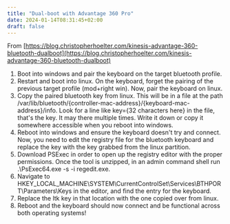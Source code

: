 ```yaml
---
title: "Dual-boot with Advantage 360 Pro"
date: 2024-01-14T08:31:45+02:00
draft: false
---
```


From [https://blog.christopherhoelter.com/kinesis-advantage-360-bluetooth-dualboot](https://blog.christopherhoelter.com/kinesis-advantage-360-bluetooth-dualboot)

1. Boot into windows and pair the keyboard on the target bluetooth profile.
2. Restart and boot into linux. On the keyboard, forget the pairing of the previous target profile (mod+right win). Now, pair the keyboard on linux.
3. Copy the paired bluetooth key from linux. This will be in a file at the path /var/lib/bluetooth/{controller-mac-address}/{keyboard-mac-address}/info. Look for a line like key={32 characters here} in the file, that's the key. It may there multiple times. Write it down or copy it somewhere accessible when you reboot into windows.
4. Reboot into windows and ensure the keyboard doesn't try and connect. Now, you need to edit the registry file for the bluetooth keyboard and replace the key with the key grabbed from the linux partition.
5. Download PSExec in order to open up the registry editor with the proper permissions. Once the tool is unzipped, in an admin command shell run .\PsExec64.exe -s -i regedit.exe.
6. Navigate to HKEY_LOCAL_MACHINE\SYSTEM\CurrentControlSet\Services\BTHPORT\Parameters\Keys in the editor, and find the entry for the keyboard.
7. Replace the ltk key in that location with the one copied over from linux.
8. Reboot and the keyboard should now connect and be functional across both operating systems!
